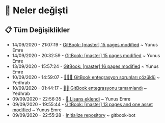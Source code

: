 # 👀 Neler değişti

## 📋 Tüm Değişiklikler

- 14/09/2020 - 21:07:19 - [GitBook: [master] 15 pages modified](https://github.com/YEmreAk/YAutoHotkey/commit/1b8c16d7506c26ba354eba6c24c7de2e0d4aa6a7?diff=split) ~ Yunus Emre
- 14/09/2020 - 20:32:59 - [GitBook: [master] 15 pages modified](https://github.com/YEmreAk/YAutoHotkey/commit/2078118ba44b5cbd3b17c54970689232827f6067?diff=split) ~ Yunus Emre
- 13/09/2020 - 15:57:24 - [GitBook: [master] 16 pages modified](https://github.com/YEmreAk/YAutoHotkey/commit/90a7e9d2f3b5415607523759dac41d382a088052?diff=split) ~ Yunus Emre
- 10/09/2020 - 14:59:07 - [🔄👨‍🔧 GitBook entegrasyon sorunları çözüldü](https://github.com/YEmreAk/YAutoHotkey/commit/c2ad5e02457469aa58ebc2e676b54a6b7158747f?diff=split) ~ Yedhrab
- 10/09/2020 - 01:44:17 - [🔄✨ GitBook entegrasyonu tamamlandı](https://github.com/YEmreAk/YAutoHotkey/commit/05cee97db307530c850c33c50b65b7f9204d4ec5?diff=split) ~ Yedhrab
- 09/09/2020 - 22:56:35 - [🔐 Lisans eklendi](https://github.com/YEmreAk/YAutoHotkey/commit/24bb2200446ab9dd63334b67fc518c0f1857585e?diff=split) ~ Yunus Emre
- 09/09/2020 - 19:55:44 - [GitBook: [master] 13 pages and one asset modified](https://github.com/YEmreAk/YAutoHotkey/commit/c60f8ee6c3eba36ad235c8e5ba1098c41acef33d?diff=split) ~ Yunus Emre
- 09/09/2020 - 22:55:28 - [Initialize repository](https://github.com/YEmreAk/YAutoHotkey/commit/e3420c1a503712021c84fa9622e52324f05bebab?diff=split) ~ gitbook-bot